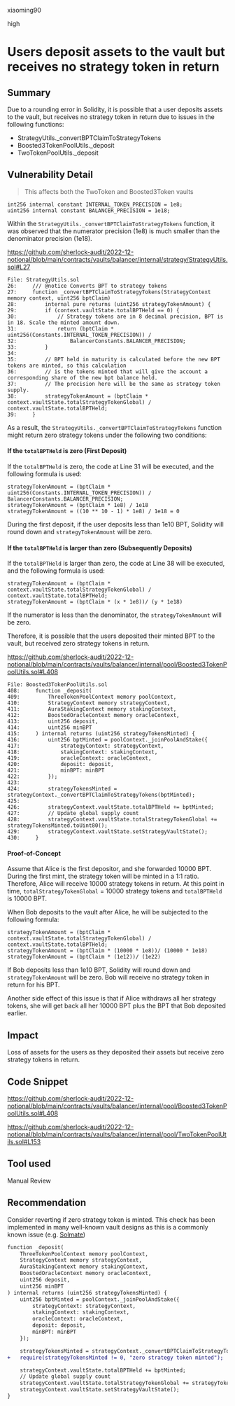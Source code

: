 xiaoming90

high

# Users deposit assets to the vault but receives no strategy token in return

## Summary

Due to a rounding error in Solidity, it is possible that a user deposits assets to the vault, but receives no strategy token in return  due to issues in the following functions:

- StrategyUtils._convertBPTClaimToStrategyTokens
- Boosted3TokenPoolUtils._deposit
- TwoTokenPoolUtils._deposit

## Vulnerability Detail

> This affects both the TwoToken and Boosted3Token vaults

```solidity
int256 internal constant INTERNAL_TOKEN_PRECISION = 1e8;
uint256 internal constant BALANCER_PRECISION = 1e18;
```

Within the `StrategyUtils._convertBPTClaimToStrategyTokens` function, it was observed that the numerator precision (1e8) is much smaller than the denominator precision (1e18).

https://github.com/sherlock-audit/2022-12-notional/blob/main/contracts/vaults/balancer/internal/strategy/StrategyUtils.sol#L27

```solidity
File: StrategyUtils.sol
26:     /// @notice Converts BPT to strategy tokens
27:     function _convertBPTClaimToStrategyTokens(StrategyContext memory context, uint256 bptClaim)
28:         internal pure returns (uint256 strategyTokenAmount) {
29:         if (context.vaultState.totalBPTHeld == 0) {
30:             // Strategy tokens are in 8 decimal precision, BPT is in 18. Scale the minted amount down.
31:             return (bptClaim * uint256(Constants.INTERNAL_TOKEN_PRECISION)) / 
32:                 BalancerConstants.BALANCER_PRECISION;
33:         }
34: 
35:         // BPT held in maturity is calculated before the new BPT tokens are minted, so this calculation
36:         // is the tokens minted that will give the account a corresponding share of the new bpt balance held.
37:         // The precision here will be the same as strategy token supply.
38:         strategyTokenAmount = (bptClaim * context.vaultState.totalStrategyTokenGlobal) / context.vaultState.totalBPTHeld;
39:     }
```

As a result, the `StrategyUtils._convertBPTClaimToStrategyTokens` function might return zero strategy tokens under the following two conditions:

#### If the `totalBPTHeld` is zero (First Deposit)

If the `totalBPTHeld` is zero, the code at Line 31 will be executed, and the following formula is used:

```solidity
strategyTokenAmount = (bptClaim * uint256(Constants.INTERNAL_TOKEN_PRECISION)) / BalancerConstants.BALANCER_PRECISION;
strategyTokenAmount = (bptClaim * 1e8) / 1e18
strategyTokenAmount = ((10 ** 10 - 1) * 1e8) / 1e18 = 0
```

During the first deposit, if the user deposits less than 1e10 BPT, Solidity will round down and `strategyTokenAmount` will be zero.

#### If the `totalBPTHeld` is larger than zero (Subsequently Deposits)

If the `totalBPTHeld` is larger than zero, the code at Line 38 will be executed, and the following formula is used:

```solidity
strategyTokenAmount = (bptClaim * context.vaultState.totalStrategyTokenGlobal) / context.vaultState.totalBPTHeld;
strategyTokenAmount = (bptClaim * (x * 1e8))/ (y * 1e18)
```

If the numerator is less than the denominator, the `strategyTokenAmount` will be zero.

Therefore, it is possible that the users deposited their minted BPT to the vault, but received zero strategy tokens in return.

https://github.com/sherlock-audit/2022-12-notional/blob/main/contracts/vaults/balancer/internal/pool/Boosted3TokenPoolUtils.sol#L408

```solidity
File: Boosted3TokenPoolUtils.sol
408:     function _deposit(
409:         ThreeTokenPoolContext memory poolContext,
410:         StrategyContext memory strategyContext,
411:         AuraStakingContext memory stakingContext,
412:         BoostedOracleContext memory oracleContext,
413:         uint256 deposit,
414:         uint256 minBPT
415:     ) internal returns (uint256 strategyTokensMinted) {
416:         uint256 bptMinted = poolContext._joinPoolAndStake({
417:             strategyContext: strategyContext,
418:             stakingContext: stakingContext,
419:             oracleContext: oracleContext,
420:             deposit: deposit,
421:             minBPT: minBPT
422:         });
423: 
424:         strategyTokensMinted = strategyContext._convertBPTClaimToStrategyTokens(bptMinted);
425: 
426:         strategyContext.vaultState.totalBPTHeld += bptMinted;
427:         // Update global supply count
428:         strategyContext.vaultState.totalStrategyTokenGlobal += strategyTokensMinted.toUint80();
429:         strategyContext.vaultState.setStrategyVaultState(); 
430:     }
```

#### Proof-of-Concept

Assume that Alice is the first depositor, and she forwarded 10000 BPT. During the first mint, the strategy token will be minted in a 1:1 ratio. Therefore, Alice will receive 10000 strategy tokens in return. At this point in time, `totalStrategyTokenGlobal` = 10000 strategy tokens and `totalBPTHeld` is 10000 BPT.

When Bob deposits to the vault after Alice, he will be subjected to the following formula:

```solidity
strategyTokenAmount = (bptClaim * context.vaultState.totalStrategyTokenGlobal) / context.vaultState.totalBPTHeld;
strategyTokenAmount = (bptClaim * (10000 * 1e8))/ (10000 * 1e18)
strategyTokenAmount = (bptClaim * (1e12))/ (1e22)
```

If Bob deposits less than 1e10 BPT, Solidity will round down and `strategyTokenAmount` will be zero. Bob will receive no strategy token in return for his BPT.

Another side effect of this issue is that if Alice withdraws all her strategy tokens, she will get back all her 10000 BPT plus the BPT that Bob deposited earlier.

## Impact

Loss of assets for the users as they deposited their assets but receive zero strategy tokens in return.

## Code Snippet

https://github.com/sherlock-audit/2022-12-notional/blob/main/contracts/vaults/balancer/internal/pool/Boosted3TokenPoolUtils.sol#L408

https://github.com/sherlock-audit/2022-12-notional/blob/main/contracts/vaults/balancer/internal/pool/TwoTokenPoolUtils.sol#L153

## Tool used

Manual Review

## Recommendation

Consider reverting if zero strategy token is minted. This check has been implemented in many well-known vault designs as this is a commonly known issue (e.g. [Solmate](https://github.com/transmissions11/solmate/blob/3998897acb502fa7b480f505138a6ae1842e8d10/src/mixins/ERC4626.sol#L48))

```diff
function _deposit(
    ThreeTokenPoolContext memory poolContext,
    StrategyContext memory strategyContext,
    AuraStakingContext memory stakingContext,
    BoostedOracleContext memory oracleContext,
    uint256 deposit,
    uint256 minBPT
) internal returns (uint256 strategyTokensMinted) {
    uint256 bptMinted = poolContext._joinPoolAndStake({
        strategyContext: strategyContext,
        stakingContext: stakingContext,
        oracleContext: oracleContext,
        deposit: deposit,
        minBPT: minBPT
    });

    strategyTokensMinted = strategyContext._convertBPTClaimToStrategyTokens(bptMinted);
+	require(strategyTokensMinted != 0, "zero strategy token minted");    

    strategyContext.vaultState.totalBPTHeld += bptMinted;
    // Update global supply count
    strategyContext.vaultState.totalStrategyTokenGlobal += strategyTokensMinted.toUint80();
    strategyContext.vaultState.setStrategyVaultState(); 
}
```